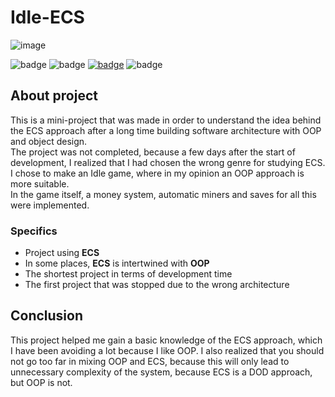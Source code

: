 ﻿# Idle-ECS

![image](https://github.com/Atennop1/ECS-Learning/assets/73060890/4eff8b39-9fb1-4550-adfa-7a547cadd861)

![badge](https://img.shields.io/static/v1?label=Language&message=C%23&color=blueviolet&style=for-the-badge)
![badge](https://img.shields.io/static/v1?label=architecture&message=ECS&color=red&style=for-the-badge)
[![badge](https://img.shields.io/static/v1?label=Framework&message=LeoECS-Lite&color=blue&style=for-the-badge)](https://github.com/Leopotam/ecslite)
![badge](https://img.shields.io/static/v1?label=engine&message=Unity&color=black&style=for-the-badge)

## About project

This is a mini-project that was made in order to understand the idea behind the ECS approach after a long time building software architecture with OOP and object design.<br>
The project was not completed, because a few days after the start of development, I realized that I had chosen the wrong genre for studying ECS. I chose to make an Idle game, where in my opinion an OOP approach is more suitable.<br>
In the game itself, a money system, automatic miners and saves for all this were implemented.

### Specifics
- Project using **ECS**
- In some places, **ECS** is intertwined with **OOP**
- The shortest project in terms of development time
- The first project that was stopped due to the wrong architecture

## Conclusion

This project helped me gain a basic knowledge of the ECS approach, which I have been avoiding a lot because I like OOP. I also realized that you should not go too far in mixing OOP and ECS, because this will only lead to unnecessary complexity of the system, because ECS is a DOD approach, but OOP is not.
